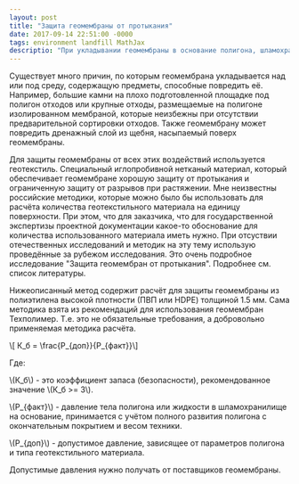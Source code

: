 ```yaml
---
layout: post
title: "Защита геомембраны от протыкания"
date: 2017-09-14 22:51:00 -0000
tags: environment landfill MathJax
descriptio: "При укладывании геомембраны в основание полигона, шламохранилища, водоёма нужно рассчитать защиту геомембраны от протыкания. Таким образом можно и нужно обосновать толщину гидроизоляции. Какой-то общей методики или стандарта нет, поэтому ориентируемся на рекомендации изготовителей геомембраны."
---
```


Существует много причин, по которым геомембрана укладывается над или под среду, содержащую предметы, способные повредить её. Например, большие камни на плохо подготовленной площадке под полигон отходов или крупные отходы, размещаемые на полигоне изолированном мембраной, которые неизбежны при отсутствии предварительной сортировки отходов. Также геомембрану может повредить дренажный слой из щебня, насыпаемый поверх геомембраны.

Для защиты геомембраны от всех этих воздействий используется геотекстиль. Специальный иглопробивной нетканый материал, который обеспечивает геомембране хорошую защиту от протыкания и ограниченную защиту от разрывов при растяжении. Мне неизвестны российские методики, которые можно было бы использовать для расчёта количества геотекстильного материала на единицу поверхности. При этом, что для заказчика, что для государственной экспертизы проектной документации какое-то обоснование для количества использованного материала иметь нужно. При отсуствии отечественных исследований и методик на эту тему использую проведённые за рубежом исследования. Это очень подробное исследование "Защита геомембран от протыкания". Подробнее см. список литературы.

Нижеописанный метод содержит расчёт для защиты геомембраны из полиэтилена высокой плотности (ПВП или HDPE) толщиной 1.5 мм. Сама методика взята из рекомендаций для использования геомембран Техполимер. Т.е. это не обязательные требования, а добровольно применяемая методика расчёта.

\\[ К_б = \\frac{P_{доп}}{P_{факт}}\\]

Где:

\\(К_б\\) - это коэффициент запаса (безопасности), рекомендованное значение \\(К_б >= 3\\).

\\(P_{факт}\\) - давление тела полигона или жидкости в шламохранилище на основание, принимается с учётом полного развития полигона с окончательным покрытием и весом техники.

\\(P_{доп}\\) - допустимое давление, зависящее от параметров полигона и типа геотекстильного материала.

Допустимые давления нужно получать от поставщиков геомембраны.